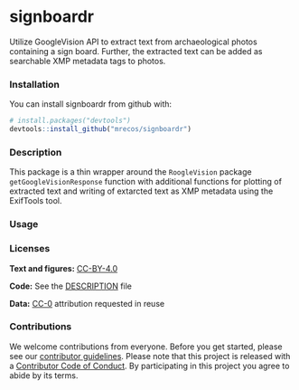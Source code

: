 
<!-- README.md is generated from README.Rmd. Please edit that file -->
signboardr
==========

Utilize GoogleVision API to extract text from archaeological photos containing a sign board. Further, the extracted text can be added as searchable XMP metadata tags to photos.

### Installation

You can install signboardr from github with:

``` r
# install.packages("devtools")
devtools::install_github("mrecos/signboardr")
```
### Description

This package is a thin wrapper around the `RoogleVision` package `getGoogleVisionResponse` function with additional functions for plotting of extracted text and writing of extarcted text as XMP metadata using the ExifTools tool.

### Usage

### Licenses

**Text and figures:** [CC-BY-4.0](http://creativecommons.org/licenses/by/4.0/)

**Code:** See the [DESCRIPTION](DESCRIPTION) file

**Data:** [CC-0](http://creativecommons.org/publicdomain/zero/1.0/) attribution requested in reuse

### Contributions

We welcome contributions from everyone. Before you get started, please see our [contributor guidelines](CONTRIBUTING.md). Please note that this project is released with a [Contributor Code of Conduct](CONDUCT.md). By participating in this project you agree to abide by its terms.
